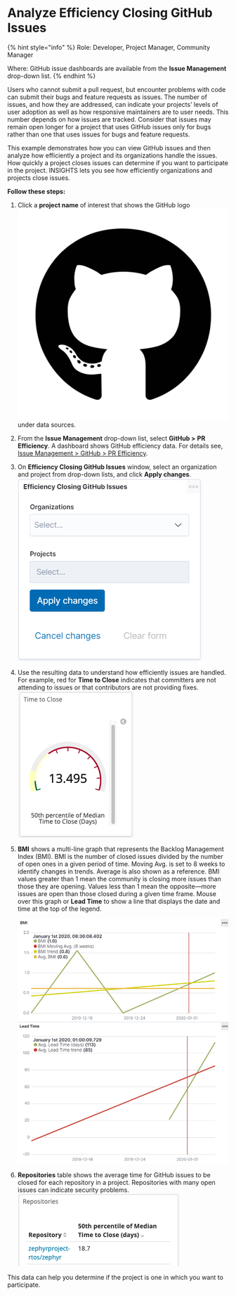 # Analyze Efficiency Closing GitHub Issues

{% hint style="info" %}
Role: Developer, Project Manager, Community Manager

Where: GitHub issue dashboards are available from the **Issue Management** drop-down list.
{% endhint %}

Users who cannot submit a pull request, but encounter problems with code can submit their bugs and feature requests as issues. The number of issues, and how they are addressed, can indicate your projects’ levels of user adoption as well as how responsive maintainers are to user needs. This number depends on how issues are tracked. Consider that issues may remain open longer for a project that uses GitHub issues only for bugs rather than one that uses issues for bugs and feature requests.

This example demonstrates how you can view GitHub issues and then analyze how efficiently a project and its organizations handle the issues. How quickly a project closes issues can determine if you want to participate in the project. INSIGHTS lets you see how efficiently organizations and projects close issues. 

**Follow these steps:**

1. Click a **project name** of interest that shows the GitHub logo![](../../.gitbook/assets/18088191%20%284%29%20%283%29%20%282%29.png)under data sources.
2. From the **Issue Management** drop-down list, select **GitHub &gt;** **PR Efficiency**. A dashboard shows GitHub efficiency data. For details see, [Issue Management &gt; GitHub &gt; PR Efficiency](../technical-metrics/pull-request-management/github-pr.md#pr-efficiency).
3. On **Efficiency Closing GitHub Issues** window, select an organization and project from drop-down lists, and click **Apply changes**.  ![](../../.gitbook/assets/18088186.png)
4. Use the resulting data to understand how efficiently issues are handled. For example, red for **Time to Close** indicates that committers are not attending to issues or that contributors are not providing fixes. ![](../../.gitbook/assets/18088189.png)
5. **BMI** shows a multi-line graph that represents the Backlog Management Index \(BMI\). BMI is the number of closed issues divided by the number of open ones in a given period of time. Moving Avg. is set to 8 weeks to identify changes in trends. Average is also shown as a reference. BMI values greater than 1 mean the community is closing more issues than those they are opening. Values less than 1 mean the opposite—more issues are open than those closed during a given time frame. Mouse over this graph or **Lead Time** to show a line that displays the date and time at the top of the legend.

   ![](../../.gitbook/assets/18088185.png)  ![](../../.gitbook/assets/18088184.png)

6. **Repositories** table shows the average time for GitHub issues to be closed for each repository in a project. Repositories with many open issues can indicate security problems. ![](../../.gitbook/assets/18088188.png)

This data can help you determine if the project is one in which you want to participate.

